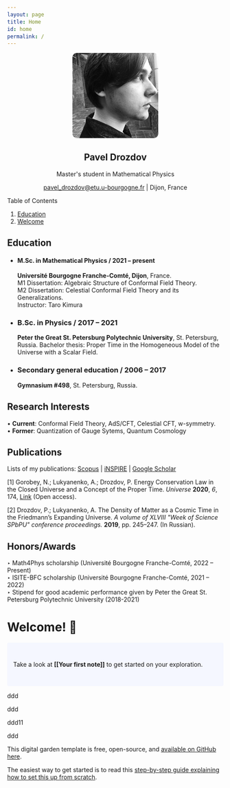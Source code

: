 ```yaml
---
layout: page
title: Home 
id: home
permalink: /
---
```

<p align="center"> 
<img src="https://raw.githubusercontent.com/senseofeternity/drozdov/master/_pages/image-2.png" alt="photo" width="200"/> <br/>
<center>
<h2> Pavel Drozdov </h2>   
<p> Master's student in Mathematical Physics </p>  
<a href="mailto:pavel_drozdov@etu.u-bourgogne.fr">pavel_drozdov@etu.u-bourgogne.fr</a> | Dijon, France  
</center> 
</p> 

Table of Contents
1. [Education](#Education)
2. [Welcome](#Welcome)

## Education 
- #### M.Sc. in Mathematical Physics / 2021 – present
	**Université Bourgogne Franche-Comté, Dijon**, France. <br>
	M1 Dissertation: Algebraic Structure of Conformal Field Theory. <br>
	M2 Dissertation: Celestial Conformal Field Theory and its Generalizations.<br>
	Instructor: Taro Kimura
* ### B.Sc. in Physics / 2017 – 2021
	**Peter the Great St. Petersburg Polytechnic University**, St. Petersburg, Russia.
	Bachelor thesis: Proper Time in the Homogeneous Model of the Universe with a Scalar Field.
* ### Secondary general education / 2006 – 2017
	**Gymnasium #498**, St. Petersburg, Russia.


## Research Interests
• **Current**: Conformal Field Theory, AdS/CFT, Celestial CFT,  w-symmetry. <br>
• **Former**: Quantization of Gauge Sytems, Quantum Cosmology 

## Publications
Lists of my publications: [Scopus](https://www.scopus.com/authid/detail.uri?authorId=57220038175) | [iNSPIRE](https://inspirehep.net/authors/1829928) | [Google Scholar](https://scholar.google.com/citations?user=8zEvMU4AAAAJ&hl=en)

[1] Gorobey, N.; Lukyanenko, A.; Drozdov, P. Energy Conservation Law in the Closed Universe and a Concept of the Proper Time. _Universe_ **2020**, _6_, 174, [Link](https://doi.org/10.3390/universe6100174) (Open access).

[2] Drozdov, P.; Lukyanenko, A. The Density of Matter as a Cosmic Time in the Friedmann’s Expanding Universe. _A volume of XLVIII "Week of Science SPbPU" conference proceedings._ **2019**, pp. 245–247. (In Russian).

## Honors/Awards
‣ Math4Phys scholarship (Université Bourgogne Franche-Comté, 2022 – Present) <br>
‣ ISITE-BFC scholarship (Université Bourgogne Franche-Comté, 2021 – 2022) <br>
‣ Stipend for good academic performance given by Peter the Great St. Petersburg Polytechnic University (2018-2021)

# Welcome! 🌱

<p style="padding: 3em 1em; background: #f5f7ff; border-radius: 4px;">
  Take a look at <span style="font-weight: bold">[[Your first note]]</span> to get started on your exploration.
</p>

<p id="ip2"> ddd </p> <p id="ip2"> ddd </p>  <p id="ip2"> ddd11 </p> <p id="ip4"> ddd </p>



This digital garden template is free, open-source, and [available on GitHub here](https://github.com/maximevaillancourt/digital-garden-jekyll-template).

The easiest way to get started is to read this [step-by-step guide explaining how to set this up from scratch](https://maximevaillancourt.com/blog/setting-up-your-own-digital-garden-with-jekyll).

<style>
  .wrapper {
    max-width: 46em;
  }
</style>
